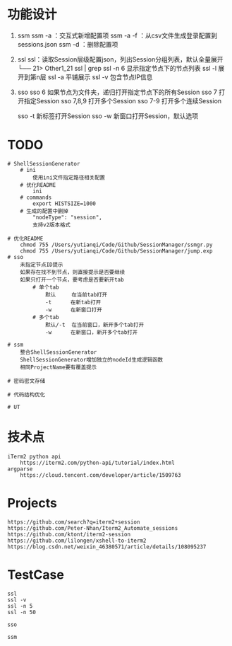 # 功能设计
1. ssm 
   ssm -a <nodeName> <ip> <port> <username> <password>：交互式新增配置项
   ssm -a -f <filename> ：从csv文件生成登录配置到sessions.json
   ssm -d <nodeId>：删除配置项
   
2. ssl
   ssl：读取Session层级配置json，列出Session分组列表，默认全量展开
     └── 21> Other1_21
   ssl | grep
   ssl -n 6        显示指定节点下的节点列表
   ssl -l <n>      展开到第n层
   ssl -a          平铺展示
   ssl -v          包含节点IP信息

3. sso
   sso 6            如果节点为文件夹，递归打开指定节点下的所有Session
   sso 7            打开指定Session
   sso 7,8,9        打开多个Session
   sso 7-9          打开多个连续Session

   sso -t           新标签打开Session
   sso -w           新窗口打开Session，默认选项

# TODO
    # ShellSessionGenerator
        # ini
            使用ini文件指定路径相关配置
        # 优化README
            ini
        # commands
            export HISTSIZE=1000
        # 生成的配置中删掉
            "nodeType": "session",
            支持v2版本格式

    # 优化README
        chmod 755 /Users/yutianqi/Code/Github/SessionManager/ssmgr.py
        chmod 755 /Users/yutianqi/Code/Github/SessionManager/jump.exp
    # sso
        未指定节点ID提示
        如果存在找不到节点，则直接提示是否要继续
        如果只打开一个节点，要考虑是否要新开tab
            # 单个tab
                默认     在当前tab打开
                -t      在新tab打开
                -w      在新窗口打开
            # 多个tab
                默认/-t  在当前窗口，新开多个tab打开
                -w      在新窗口，新开多个tab打开

    # ssm
        整合ShellSessionGenerator
        ShellSessionGenerator增加独立的nodeId生成逻辑函数
        相同ProjectName要有覆盖提示

    # 密码密文存储

    # 代码结构优化

    # UT


# 技术点
    iTerm2 python api
        https://iterm2.com/python-api/tutorial/index.html
    argparse
        https://cloud.tencent.com/developer/article/1509763

# Projects
    https://github.com/search?q=iterm2+session
    https://github.com/Peter-Nhan/Iterm2_Automate_sessions
    https://github.com/ktont/iterm2-session
    https://github.com/lilongen/xshell-to-iterm2
    https://blog.csdn.net/weixin_46380571/article/details/108095237


# TestCase
    ssl
    ssl -v
    ssl -n 5
    ssl -n 50

    sso

    ssm